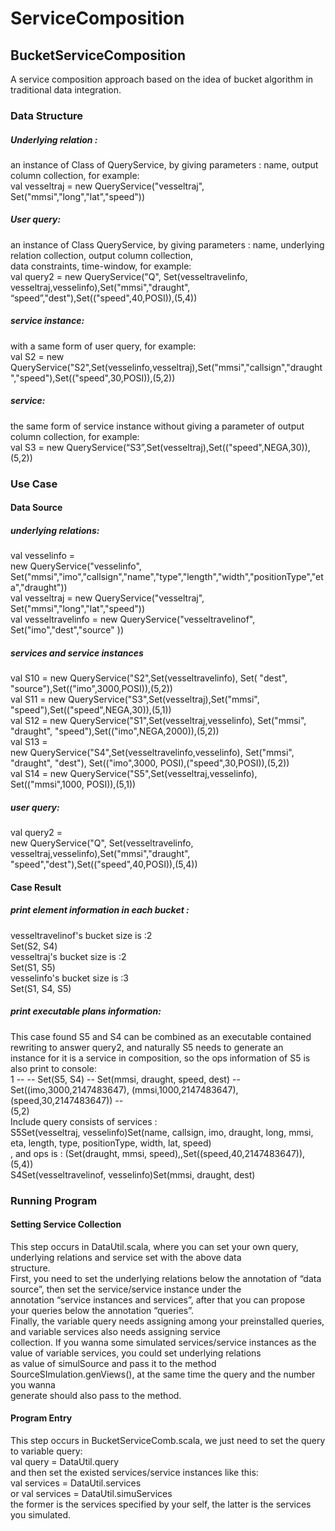 # ServiceComposition
## BucketServiceComposition
A service composition approach based on the idea of bucket algorithm in traditional data integration.<br>

### Data Structure
##### Underlying relation : 
an instance of Class of  QueryService, by giving parameters : name, output column collection, for example:<br>
val vesseltraj = new QueryService("vesseltraj", Set("mmsi","long","lat","speed"))<br>
##### User query: 
an instance of Class QueryService, by giving parameters : name, underlying relation collection, output column collection,  <br>data constraints, time-window, for example:<br>
val query2 = new QueryService("Q", Set(vesseltravelinfo, vesseltraj,vesselinfo),Set("mmsi","draught",<br> “speed”,"dest"),Set(("speed",40,POSI)),(5,4))<br>
##### service instance: 
with a same form of user query, for example:<br>
val S2 = new QueryService("S2",Set(vesselinfo,vesseltraj),Set("mmsi","callsign","draught","speed"),Set(("speed",30,POSI)),(5,2))<br>
##### service: 
the same form of service instance without giving a parameter of output column collection, for example:<br>
val S3 = new QueryService(“S3”,Set(vesseltraj),Set(("speed",NEGA,30)),(5,2))<br>
### Use Case
#### Data Source
##### underlying relations:
val vesselinfo = <br>
new QueryService("vesselinfo", Set("mmsi","imo","callsign","name","type","length","width","positionType","eta","draught"))<br>
val vesseltraj = new QueryService("vesseltraj", Set("mmsi","long","lat","speed"))<br>
val vesseltravelinfo = new QueryService("vesseltravelinof", Set("imo","dest","source" ))<br>
##### services and service instances
val S10 = new QueryService("S2",Set(vesseltravelinfo), Set( "dest", "source"),Set(("imo",3000,POSI)),(5,2))<br>
val S11 = new QueryService("S3",Set(vesseltraj),Set("mmsi", "speed"),Set(("speed",NEGA,30)),(5,1))<br>
val S12 = new QueryService("S1",Set(vesseltraj,vesselinfo), Set("mmsi", "draught", "speed"),Set(("imo",NEGA,2000)),(5,2))<br>
val S13 = <br>
new QueryService("S4",Set(vesseltravelinfo,vesselinfo), Set("mmsi", "draught", "dest"), Set(("imo",3000, POSI),("speed",30,POSI)),(5,2))<br>
val S14 = new QueryService("S5",Set(vesseltraj,vesselinfo), Set(("mmsi",1000, POSI)),(5,1))<br>
##### user query:
val query2 = <br>
new QueryService("Q", Set(vesseltravelinfo, vesseltraj,vesselinfo),Set("mmsi","draught", "speed","dest"),Set(("speed",40,POSI)),(5,4))<br>
#### Case Result
##### print element information in each bucket :
vesseltravelinof's bucket size is :2<br>
Set(S2, S4)<br>
vesseltraj's bucket size is :2<br>
Set(S1, S5)<br>
vesselinfo's bucket size is :3<br>
Set(S1, S4, S5)<br>
##### print executable plans information:
This case found S5 and S4 can be combined as an executable contained rewriting to answer query2, and naturally S5 needs to generate an <br>
instance for it is a service in composition, so the ops information of S5 is also print to console:<br>
1 --  -- Set(S5, S4) -- Set(mmsi, draught, speed, dest) -- Set((imo,3000,2147483647), (mmsi,1000,2147483647), (speed,30,2147483647)) -- <br>
(5,2)<br>
Include query consists of services :<br>
S5Set(vesseltraj, vesselinfo)Set(name, callsign, imo, draught, long, mmsi, eta, length, type, positionType, width, lat, speed)     <br>
, and ops is : (Set(draught, mmsi, speed),,Set((speed,40,2147483647)),(5,4))     <br>
S4Set(vesseltravelinof, vesselinfo)Set(mmsi, draught, dest)<br>
### Running Program
#### Setting Service Collection
This step occurs in DataUtil.scala, where you can set your own query,  underlying relations and service set with the above data <br>
structure.<br>
First, you need to set the underlying relations below the annotation of “data source”,  then set the service/service instance under the <br>
annotation “service instances and services”, after that you can propose your queries below the annotation “queries”.<br>
Finally, the variable query needs assigning among your preinstalled queries, and variable services also needs assigning service <br>
collection. If you wanna some simulated services/service instances as the value of variable services, you could set underlying relations<br>
as value of simulSource and pass it to the method SourceSImulation.genViews(), at the same time the query and the number you wanna <br>
generate should also pass to the method.<br>
#### Program Entry
This step occurs in BucketServiceComb.scala, we just need to set the query to variable query:<br>
val query = DataUtil.query<br>
and then set the existed services/service instances like this:<br>
val services = DataUtil.services<br>
or val services = DataUtil.simuServices<br>
the former is the services specified by your self, the latter is the services you simulated.<br>
